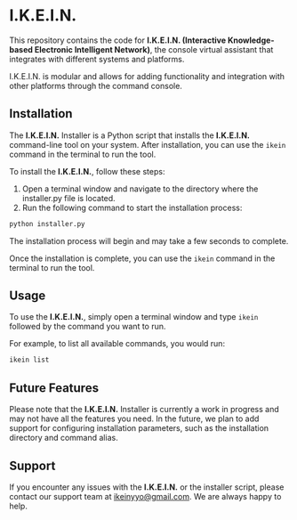 # I.K.E.I.N.

This repository contains the code for **I.K.E.I.N. (Interactive Knowledge-based Electronic Intelligent Network)**, the console virtual assistant that integrates with different systems and platforms.

I.K.E.I.N. is modular and allows for adding functionality and integration with other platforms through the command console.

## Installation

The **I.K.E.I.N.** Installer is a Python script that installs the **I.K.E.I.N.** command-line tool on your system. After installation, you can use the `ikein` command in the terminal to run the tool.

To install the **I.K.E.I.N.**, follow these steps:

1. Open a terminal window and navigate to the directory where the installer.py file is located.
2. Run the following command to start the installation process:

```sh
python installer.py
```

The installation process will begin and may take a few seconds to complete.

Once the installation is complete, you can use the `ikein` command in the terminal to run the tool.

## Usage

To use the **I.K.E.I.N.**, simply open a terminal window and type `ikein` followed by the command you want to run.

For example, to list all available commands, you would run:

```sh
ikein list
```

## Future Features

Please note that the **I.K.E.I.N.** Installer is currently a work in progress and may not have all the features you need. In the future, we plan to add support for configuring installation parameters, such as the installation directory and command alias.

## Support

If you encounter any issues with the **I.K.E.I.N.** or the installer script, please contact our support team at ikeinyyo@gmail.com. We are always happy to help.
